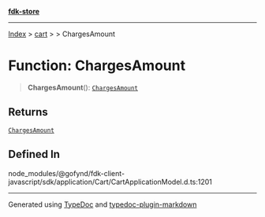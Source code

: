 [**fdk-store**](../../../README.md)
***

[Index](../../../API.md) > [cart](../../README.md) > [<internal>](../README.md) > ChargesAmount

# Function: ChargesAmount

> **ChargesAmount**(): [`ChargesAmount`](../type-aliases/type-alias.ChargesAmount.md)

## Returns

[`ChargesAmount`](../type-aliases/type-alias.ChargesAmount.md)

## Defined In

node\_modules/@gofynd/fdk-client-javascript/sdk/application/Cart/CartApplicationModel.d.ts:1201

***
Generated using [TypeDoc](https://typedoc.org/) and [typedoc-plugin-markdown](https://www.npmjs.com/package/typedoc-plugin-markdown)
